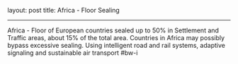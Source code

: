 layout: post
title: Africa - Floor Sealing

---

Africa - Floor of European countries sealed up to 50% in Settlement and Traffic areas, about 15% of the total area. Countries in Africa may possibly bypass excessive sealing. Using intelligent road and rail systems, adaptive signaling and sustainable air transport #bw-i